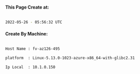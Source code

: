 
   
#### This Page Create at:

```bash

2022-05-26 - 05:56:32 UTC

```

#### Create By Machine:

```bash

Host Name : fv-az126-495

platform  : Linux-5.13.0-1023-azure-x86_64-with-glibc2.31

Ip Local  : 10.1.0.150

```

